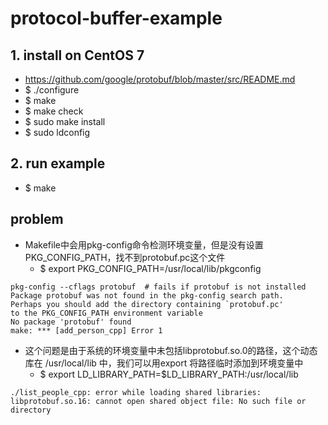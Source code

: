 # protocol-buffer-example

## 1. install on CentOS 7
* https://github.com/google/protobuf/blob/master/src/README.md
* $ ./configure
* $ make
* $ make check
* $ sudo make install
* $ sudo ldconfig

## 2. run example
* $ make

## problem
* Makefile中会用pkg-config命令检测环境变量，但是没有设置PKG_CONFIG_PATH，找不到protobuf.pc这个文件
  * $ export PKG_CONFIG_PATH=/usr/local/lib/pkgconfig 
```
pkg-config --cflags protobuf  # fails if protobuf is not installed
Package protobuf was not found in the pkg-config search path.
Perhaps you should add the directory containing `protobuf.pc'
to the PKG_CONFIG_PATH environment variable
No package 'protobuf' found
make: *** [add_person_cpp] Error 1
```

* 这个问题是由于系统的环境变量中未包括libprotobuf.so.0的路径，这个动态库在 /usr/local/lib 中，我们可以用export 将路径临时添加到环境变量中
  * $ export LD_LIBRARY_PATH=$LD_LIBRARY_PATH:/usr/local/lib 
```
./list_people_cpp: error while loading shared libraries: libprotobuf.so.16: cannot open shared object file: No such file or directory
```
